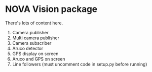 # NOVA Vision package
There's lots of content here.
1. Camera publisher
2. Multi camera publisher
3. Camera subscriber
4. Aruco detector
5. GPS display on screen
6. Aruco and GPS on screen
7. Line followers (must uncomment code in setup.py before running)
